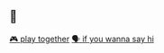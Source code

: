 ## 🦂

[🎮 play together](https://steamcommunity.com/id/schwarzsky/)
[🗣️ if you wanna say hi](https://discord.gg/UWRQKPX)
